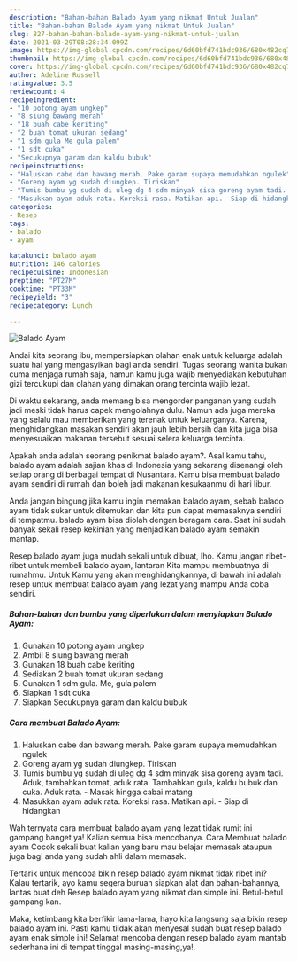```yaml
---
description: "Bahan-bahan Balado Ayam yang nikmat Untuk Jualan"
title: "Bahan-bahan Balado Ayam yang nikmat Untuk Jualan"
slug: 827-bahan-bahan-balado-ayam-yang-nikmat-untuk-jualan
date: 2021-03-29T08:28:34.099Z
image: https://img-global.cpcdn.com/recipes/6d60bfd741bdc936/680x482cq70/balado-ayam-foto-resep-utama.jpg
thumbnail: https://img-global.cpcdn.com/recipes/6d60bfd741bdc936/680x482cq70/balado-ayam-foto-resep-utama.jpg
cover: https://img-global.cpcdn.com/recipes/6d60bfd741bdc936/680x482cq70/balado-ayam-foto-resep-utama.jpg
author: Adeline Russell
ratingvalue: 3.5
reviewcount: 4
recipeingredient:
- "10 potong ayam ungkep"
- "8 siung bawang merah"
- "18 buah cabe keriting"
- "2 buah tomat ukuran sedang"
- "1 sdm gula Me gula palem"
- "1 sdt cuka"
- "Secukupnya garam dan kaldu bubuk"
recipeinstructions:
- "Haluskan cabe dan bawang merah. Pake garam supaya memudahkan ngulek"
- "Goreng ayam yg sudah diungkep. Tiriskan"
- "Tumis bumbu yg sudah di uleg dg 4 sdm minyak sisa goreng ayam tadi. Aduk, tambahkan tomat, aduk rata. Tambahkan gula, kaldu bubuk dan cuka. Aduk rata. Masak hingga cabai matang"
- "Masukkan ayam aduk rata. Koreksi rasa. Matikan api.  Siap di hidangkan"
categories:
- Resep
tags:
- balado
- ayam

katakunci: balado ayam 
nutrition: 146 calories
recipecuisine: Indonesian
preptime: "PT27M"
cooktime: "PT33M"
recipeyield: "3"
recipecategory: Lunch

---
```



![Balado Ayam](https://img-global.cpcdn.com/recipes/6d60bfd741bdc936/680x482cq70/balado-ayam-foto-resep-utama.jpg)

Andai kita seorang ibu, mempersiapkan olahan enak untuk keluarga adalah suatu hal yang mengasyikan bagi anda sendiri. Tugas seorang  wanita bukan cuma menjaga rumah saja, namun kamu juga wajib menyediakan kebutuhan gizi tercukupi dan olahan yang dimakan orang tercinta wajib lezat.

Di waktu  sekarang, anda memang bisa mengorder panganan yang sudah jadi meski tidak harus capek mengolahnya dulu. Namun ada juga mereka yang selalu mau memberikan yang terenak untuk keluarganya. Karena, menghidangkan masakan sendiri akan jauh lebih bersih dan kita juga bisa menyesuaikan makanan tersebut sesuai selera keluarga tercinta. 



Apakah anda adalah seorang penikmat balado ayam?. Asal kamu tahu, balado ayam adalah sajian khas di Indonesia yang sekarang disenangi oleh setiap orang di berbagai tempat di Nusantara. Kamu bisa membuat balado ayam sendiri di rumah dan boleh jadi makanan kesukaanmu di hari libur.

Anda jangan bingung jika kamu ingin memakan balado ayam, sebab balado ayam tidak sukar untuk ditemukan dan kita pun dapat memasaknya sendiri di tempatmu. balado ayam bisa diolah dengan beragam cara. Saat ini sudah banyak sekali resep kekinian yang menjadikan balado ayam semakin mantap.

Resep balado ayam juga mudah sekali untuk dibuat, lho. Kamu jangan ribet-ribet untuk membeli balado ayam, lantaran Kita mampu membuatnya di rumahmu. Untuk Kamu yang akan menghidangkannya, di bawah ini adalah resep untuk membuat balado ayam yang lezat yang mampu Anda coba sendiri.

<!--inarticleads1-->

##### Bahan-bahan dan bumbu yang diperlukan dalam menyiapkan Balado Ayam:

1. Gunakan 10 potong ayam ungkep
1. Ambil 8 siung bawang merah
1. Gunakan 18 buah cabe keriting
1. Sediakan 2 buah tomat ukuran sedang
1. Gunakan 1 sdm gula. Me, gula palem
1. Siapkan 1 sdt cuka
1. Siapkan Secukupnya garam dan kaldu bubuk




<!--inarticleads2-->

##### Cara membuat Balado Ayam:

1. Haluskan cabe dan bawang merah. Pake garam supaya memudahkan ngulek
1. Goreng ayam yg sudah diungkep. Tiriskan
1. Tumis bumbu yg sudah di uleg dg 4 sdm minyak sisa goreng ayam tadi. Aduk, tambahkan tomat, aduk rata. Tambahkan gula, kaldu bubuk dan cuka. Aduk rata. - Masak hingga cabai matang
1. Masukkan ayam aduk rata. Koreksi rasa. Matikan api.  - Siap di hidangkan




Wah ternyata cara membuat balado ayam yang lezat tidak rumit ini gampang banget ya! Kalian semua bisa mencobanya. Cara Membuat balado ayam Cocok sekali buat kalian yang baru mau belajar memasak ataupun juga bagi anda yang sudah ahli dalam memasak.

Tertarik untuk mencoba bikin resep balado ayam nikmat tidak ribet ini? Kalau tertarik, ayo kamu segera buruan siapkan alat dan bahan-bahannya, lantas buat deh Resep balado ayam yang nikmat dan simple ini. Betul-betul gampang kan. 

Maka, ketimbang kita berfikir lama-lama, hayo kita langsung saja bikin resep balado ayam ini. Pasti kamu tiidak akan menyesal sudah buat resep balado ayam enak simple ini! Selamat mencoba dengan resep balado ayam mantab sederhana ini di tempat tinggal masing-masing,ya!.

